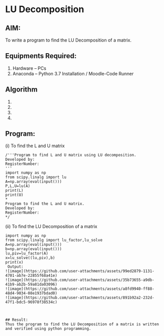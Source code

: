 # LU Decomposition 

## AIM:
To write a program to find the LU Decomposition of a matrix.

## Equipments Required:
1. Hardware – PCs
2. Anaconda – Python 3.7 Installation / Moodle-Code Runner

## Algorithm
1. 
2. 
3. 
4. 

## Program:
(i) To find the L and U matrix
```
/'''Program to find L and U matrix using LU decomposition.
Developed by: 
RegisterNumber: 
'''
import numpy as np
from scipy.linalg import lu
A=np.array(eval(input()))
P,L,U=lu(A)
print(L)
print(U)
*
Program to find the L and U matrix.
Developed by: 
RegisterNumber: 
*/
```
(ii) To find the LU Decomposition of a matrix
```
import numpy as np
from scipy.linalg import lu_factor,lu_solve
A=np.array(eval(input()))
b=np.array(eval(input()))
lu,piv=lu_factor(A)
x=lu_solve((lu,piv),b)
print(x)
 Output:
![image](https://github.com/user-attachments/assets/99ed2879-1131-4701-ab7e-22855f68a41e)
![image](https://github.com/user-attachments/assets/35b73655-a9db-41b9-ab2b-59a81da03096)
![image](https://github.com/user-attachments/assets/a8fd9940-ff88-48d4-9034-08e1937bdad0)
![image](https://github.com/user-attachments/assets/891b92a2-232d-47f1-bdc5-96978f38534c)



## Result:
Thus the program to find the LU Decomposition of a matrix is written and verified using python programming.

